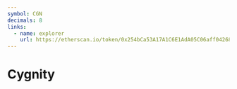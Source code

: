 ```yaml
---
symbol: CGN
decimals: 8
links:
  - name: explorer
    url: https://etherscan.io/token/0x254bCa53A17A1C6E1AdA05C06aff042684E846c2
---
```


# Cygnity
